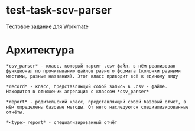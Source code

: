 # test-task-scv-parser
Тестовое задание для Workmate


# Архитектура

    *csv_parser* - класс, который парсит .csv файл, в нём реализован функционал по прочитыванию файлов разного формата (колонки разными местами, разные названия). Этот класс приводит всё к единому виду

    *record* - класс, представляющий собой запись в .csv - файле. Находится в отношении агрегация с классом *csv_parser*

    *report* - родительский класс, представляющий собой базовый отчёт, в нём определены базовые методы. От него наследуются специализированные отчёты.

    *<type>_report* - специализированный отчёт

